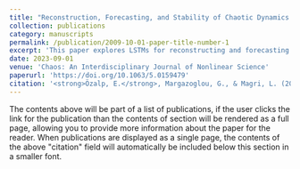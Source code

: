 ```yaml
---
title: "Reconstruction, Forecasting, and Stability of Chaotic Dynamics from Partial Data"
collection: publications
category: manuscripts
permalink: /publication/2009-10-01-paper-title-number-1
excerpt: 'This paper explores LSTMs for reconstructing and forecasting from partial chaotic observations, and analyses their stability properties.'
date: 2023-09-01
venue: 'Chaos: An Interdisciplinary Journal of Nonlinear Science'
paperurl: 'https://doi.org/10.1063/5.0159479'
citation: '<strong>Özalp, E.</strong>, Margazoglou, G., & Magri, L. (2023). Reconstruction, forecasting, and stability of chaotic dynamics from partial data. Chaos: An Interdisciplinary Journal of Nonlinear Science, 33(9).'
---
```


The contents above will be part of a list of publications, if the user clicks the link for the publication than the contents of section will be rendered as a full page, allowing you to provide more information about the paper for the reader. When publications are displayed as a single page, the contents of the above "citation" field will automatically be included below this section in a smaller font.